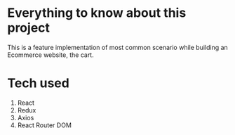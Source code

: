 # Everything to know about this project

This is a feature implementation of most common scenario while building an Ecommerce website, the cart.

# Tech used

1. React
2. Redux
3. Axios
4. React Router DOM
